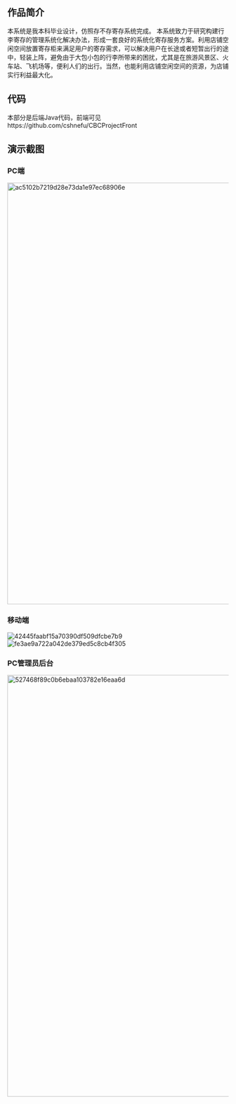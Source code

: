 ## 作品简介
本系统是我本科毕业设计，仿照存不存寄存系统完成。
本系统致力于研究构建行李寄存的管理系统化解决办法，形成一套良好的系统化寄存服务方案。利用店铺空闲空间放置寄存柜来满足用户的寄存需求，可以解决用户在长途或者短暂出行的途中，轻装上阵，避免由于大包小包的行李所带来的困扰，尤其是在旅游风景区、火车站、飞机场等，便利人们的出行。当然，也能利用店铺空闲空间的资源，为店铺实行利益最大化。
## 代码
本部分是后端Java代码，前端可见https://github.com/cshnefu/CBCProjectFront
## 演示截图
### PC端
<img width="960" alt="ac5102b7219d28e73da1e97ec68906e" src="https://user-images.githubusercontent.com/68142885/155484204-d6941118-007e-4ed2-b7cf-6b04c16470a9.png">

### 移动端
![42445faabf15a70390df509dfcbe7b9](https://user-images.githubusercontent.com/68142885/155484335-9a2f3e04-d8d0-4c07-a24c-7c93df797b9e.png)
![fe3ae9a722a042de379ed5c8cb4f305](https://user-images.githubusercontent.com/68142885/155484424-b1f0bf4a-9f2e-419f-ae2a-8edb070286eb.png)

### PC管理员后台
<img width="960" alt="527468f89c0b6ebaa103782e16eaa6d" src="https://user-images.githubusercontent.com/68142885/155484407-ab202ad7-3f37-4a0e-a3e6-b99e955bc381.png">
